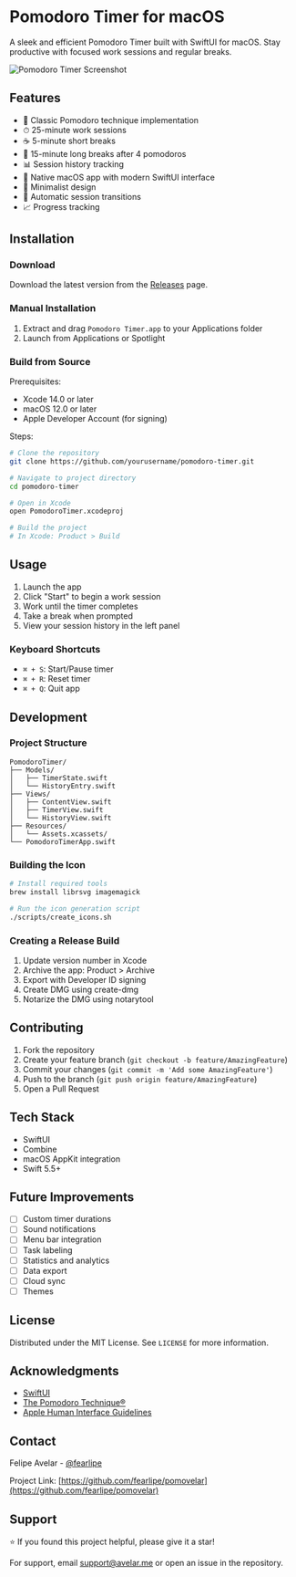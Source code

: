 # Pomodoro Timer for macOS

A sleek and efficient Pomodoro Timer built with SwiftUI for macOS. Stay productive with focused work sessions and regular breaks.

![Pomodoro Timer Screenshot](./screenshots/main.png)

## Features

- 🎯 Classic Pomodoro technique implementation
- ⏱ 25-minute work sessions
- ☕️ 5-minute short breaks
- 🌟 15-minute long breaks after 4 pomodoros
- 📊 Session history tracking
- 💫 Native macOS app with modern SwiftUI interface
- 🎨 Minimalist design
- 🔄 Automatic session transitions
- 📈 Progress tracking

## Installation

### Download
Download the latest version from the [Releases](https://github.com/yourusername/pomodoro-timer/releases) page.

### Manual Installation
1. Extract and drag `Pomodoro Timer.app` to your Applications folder
2. Launch from Applications or Spotlight

### Build from Source
Prerequisites:
- Xcode 14.0 or later
- macOS 12.0 or later
- Apple Developer Account (for signing)

Steps:
```bash
# Clone the repository
git clone https://github.com/yourusername/pomodoro-timer.git

# Navigate to project directory
cd pomodoro-timer

# Open in Xcode
open PomodoroTimer.xcodeproj

# Build the project
# In Xcode: Product > Build
```

## Usage

1. Launch the app
2. Click "Start" to begin a work session
3. Work until the timer completes
4. Take a break when prompted
5. View your session history in the left panel

### Keyboard Shortcuts
- `⌘ + S`: Start/Pause timer
- `⌘ + R`: Reset timer
- `⌘ + Q`: Quit app

## Development

### Project Structure
```
PomodoroTimer/
├── Models/
│   ├── TimerState.swift
│   └── HistoryEntry.swift
├── Views/
│   ├── ContentView.swift
│   ├── TimerView.swift
│   └── HistoryView.swift
├── Resources/
│   └── Assets.xcassets/
└── PomodoroTimerApp.swift
```

### Building the Icon
```bash
# Install required tools
brew install librsvg imagemagick

# Run the icon generation script
./scripts/create_icons.sh
```

### Creating a Release Build
1. Update version number in Xcode
2. Archive the app: Product > Archive
3. Export with Developer ID signing
4. Create DMG using create-dmg
5. Notarize the DMG using notarytool

## Contributing

1. Fork the repository
2. Create your feature branch (`git checkout -b feature/AmazingFeature`)
3. Commit your changes (`git commit -m 'Add some AmazingFeature'`)
4. Push to the branch (`git push origin feature/AmazingFeature`)
5. Open a Pull Request

## Tech Stack

- SwiftUI
- Combine
- macOS AppKit integration
- Swift 5.5+

## Future Improvements

- [ ] Custom timer durations
- [ ] Sound notifications
- [ ] Menu bar integration
- [ ] Task labeling
- [ ] Statistics and analytics
- [ ] Data export
- [ ] Cloud sync
- [ ] Themes

## License

Distributed under the MIT License. See `LICENSE` for more information.

## Acknowledgments

- [SwiftUI](https://developer.apple.com/xcode/swiftui/)
- [The Pomodoro Technique®](https://francescocirillo.com/pages/pomodoro-technique)
- [Apple Human Interface Guidelines](https://developer.apple.com/design/human-interface-guidelines/)

## Contact

Felipe Avelar - [@fearlipe](https://x.com/fearlipe)

Project Link: [https://github.com/fearlipe/pomovelar](https://github.com/fearlipe/pomovelar)

## Support

⭐️ If you found this project helpful, please give it a star!

For support, email support@avelar.me or open an issue in the repository.
